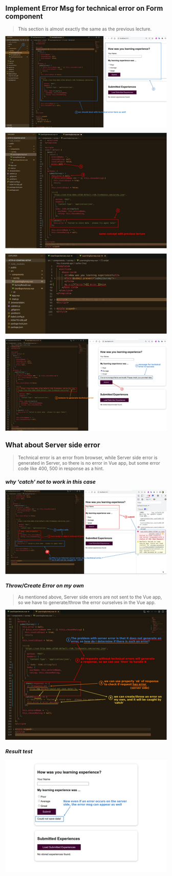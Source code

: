 ## **Implement Error Msg for technical error on Form component**

> This section is almost exactly the same as the previous lecture.

![Alt require error message of technical error on form component](pic/01.jpg)

![Alt set error message for technical err](pic/02.jpg)

![Alt render it](pic/03.jpg)

![Alt test it](pic/04.jpg)

## **What about Server side error**

> Technical error is an error from browser, while Server side error is generated in Server, so there is no error in Vue app, but some error code like 400, 500 in response as a hint.

### _why 'catch' not to work in this case_

![Alt what about server side error](pic/05.jpg)

### _Throw/Create Error on my own_

> As mentioned above, Server side errors are not sent to the Vue app, so we have to generate/throw the error ourselves in the Vue app.

![Alt throw error on my own](pic/06.jpg)

### _Result test_

![Alt result](pic/07.jpg)
